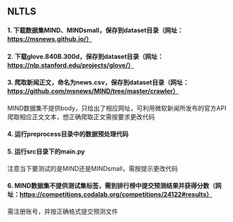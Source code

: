 ## NLTLS
#### 1. 下载数据集MIND、MINDsmall，保存到dataset目录（网址：https://msnews.github.io/）
#### 2. 下载glove.840B.300d，保存到dataset目录（网址：https://nlp.stanford.edu/projects/glove/）
#### 3. 爬取新闻正文，命名为news.csv，保存到dataset目录（网址：https://github.com/msnews/MIND/tree/master/crawler）
MIND数据集不提供body，只给出了相应网址，可利用微软新闻所发布的官方API爬取相应正文文本，想正确爬取正文需按要求更改代码
#### 4. 运行preprocess目录中的数据预处理代码
#### 5. 运行src目录下的main.py
注意当下要测试的是MIND还是MINDsmall，需按提示更改代码
#### 6. MIND数据集不提供测试集标签，需到排行榜中提交预测结果并获得分数（网址：https://competitions.codalab.org/competitions/24122#results）
需注册账号，并按正确格式提交预测文件
